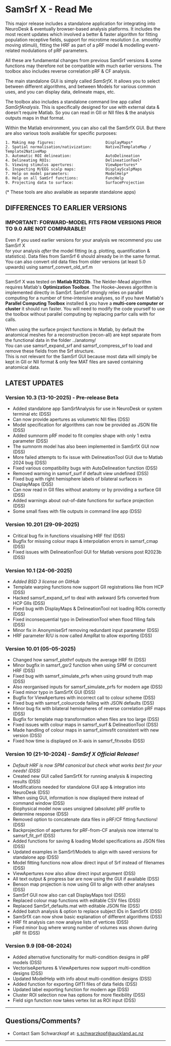 # SamSrf X - Read Me

This major release includes a standalone application for integrating into 
NeuroDesk & eventually browser-based analysis platforms. It includes the 
most recent updates which involved a better & faster algorithm for fitting 
population receptive fields, support for microtime resolution (i.e. smoothly 
moving stimuli), fitting the HRF as part of a pRF model & modelling 
event-related modulations of pRF parameters.  

All these are fundamental changes from previous SamSrf versions & some 
functions may therefore not be compatible with much earlier versions. 
The toolbox also includes reverse correlation pRF & CF analysis. 

The main standalone GUI is simply called *SamSrfX*. It allows you to 
select between different algorithms, and between Models for various common uses, 
and you can display data, delineate maps, etc.  

The toolbox also includes a standalone command line app called *SamSrfAnalysis*.
This is specifically designed for use with external data & doesn't require Matlab.
So you can read in GII or NII files & the analysis outputs maps in that format.

Within the Matlab environment, you can also call the SamSrfX GUI. But there 
are also various tools available for specific purposes:  
 
    1. Making map figures:                      DisplayMaps*  
    2. Spatial normalisation/nativization:      Native2TemplateMap / Template2NativeMap  
	3. Automatic ROI delineation:               AutoDelineation  
    4. Delineating ROIs:                        DelineationTool*  
    5. Viewing stimulus apertures:              ViewApertures*  
    6. Inspecting M/EEG scalp maps:             DisplayScalpMaps   
	7. Help on model parameters:                ModelHelp*  
    8. Help on all SamSrf functions:            FuncHelp  
    9. Projecting data to surface:              SurfaceProjection  

(* These tools are also available as separate standalone apps)

## DIFFERENCES TO EARLIER VERSIONS

### IMPORTANT: FORWARD-MODEL FITS FROM VERSIONS PRIOR TO 9.0 ARE NOT COMPARABLE!  

Even if you used earlier versions for your analysis we recommend you use SamSrf X  
for your analysis *after* the model fitting (e.g. plotting, quantification & statistics). 
Data files from SamSrf 6 should already be in the same format. You can also convert old 
data files from older versions (at least 5.0 upwards) using samsrf_convert_old_srf.m   

------

SamSrf X was tested on **Matlab R2023b**. The Nelder-Mead algorithm requires Matlab's 
**Optimization Toolbox**. The Hooke-Jeeves algorithm is implemented directly 
in SamSrf. SamSrf strongly relies on parallel computing for a number of time-intensive 
analyses, so if you have Matlab's **Parallel Computing Toolbox** installed & you have a 
**multi-core computer or cluster** it should run faster. You will need to modify the 
code yourself to use the toolbox without parallel computing by replacing parfor calls 
with for calls.    
 
When using the surface project functions in Matlab, by default the anatomical meshes 
for a reconstruction (recon-all) are kept separate from  the functional data in the 
folder ../anatomy/  
You can use samsrf_expand_srf and samsrf_compress_srf to load and remove these fields 
from the Srf structure.  
This is not relevant for the SamSrf GUI because most data will simply be kept in 
GII or NII format & only few MAT files are saved containing anatomical data.  

## LATEST UPDATES 

### Version 10.3 (13-10-2025) - Pre-release Beta  
- Added standalone app SamSrfAnalysis for use in NeuroDesk or system terminal etc (DSS)  
- Can now provide apertures as volumetric NII files (DSS)  
- Model specification for algorithms can now be provided as JSON file (DSS)  
- Added sumnorm pRF model to fit complex shape with only 1 extra parameter (DSS)  
- The sumnorm model has also been implemented in SamSrfX GUI now (DSS)  
- More failed attempts to fix issue with DelineationTool GUI due to Matlab 2024 bug (DSS)  
- Fixed various compatibility bugs with AutoDelineation function (DSS)  
- Removed warning in samsrf_surf if default view undefined (DSS)  
- Fixed bug with right hemisphere labels of bilateral surfaces in DisplayMaps (DSS)  
- Can now read in GII files without anatomy or by providing a surface GII (DSS)  
- Added warnings about out-of-date functions for surface projection (DSS)  
- Some small fixes with file outputs in command line app (DSS)  

### Version 10.201 (29-09-2025)  
- Critical bug fix in functions visualising HRF fits! (DSS)  
- Bugfix for missing colour maps & interpolation errors in samsrf_cmap (DSS)  
- Fixed issues with DelineationTool GUI for Matlab versions post R2023b (DSS)  

### Version 10.1 (24-06-2025)  
- *Added BSD 3 license on GitHub*
- Template warping functions now support GII registrations like from HCP (DSS)  
- Hacked samsrf_expand_srf to deal with awkward Srfs converted from HCP GIIs (DSS)  
- Fixed bug with DisplayMaps & DelineationTool not loading ROIs correctly (DSS)  
- Fixed inconsequential typo in DelineationTool when flood filling fails (DSS)  
- Minor fix in AnonymiseSrf removing redundant input parameter (DSS)  
- HRF parameter R/U is now called AmpRat to allow exporting (DSS)  

### Version 10.01 (05-05-2025)  
- Changed how samsrf_plothrf outputs the average HRF fit (DSS)  
- Minor bugfix in samsrf_gsr2 function when using SPM or concurrent HRF (DSS)  
- Fixed bug with samsrf_simulate_prfs when using ground truth map (DSS)  
- Also reorganised inputs for samsrf_simulate_prfs for modern age (DSS)  
- Fixed minor typo in SamSrfX GUI (DSS)  
- Bugfix for ViewApertures with incorrect call to colour scheme (DSS)  
- Fixed bug with samsrf_colourcode failing with JSON defaults (DSS)  
- Minor bug fix with bilateral hemispheres of reverse correlation pRF maps (DSS)  
- Bugfix for template map transformation when files are too large (DSS)  
- Fixed issues with colour maps in samsrf_surf & DelineationTool (DSS)  
- Made handling of colour maps in samsrf_simvsfit consistent with new version (DSS)  
- Fixed how time is displayed on X-axis in samsrf_fitvsobs (DSS)  

### Version 10 (21-10-2024) - *SamSrf X Official Release!*
- *Default HRF is now SPM canonical but check what works best for your needs! (DSS)*   
- Created new GUI called SamSrfX for running analysis & inspecting results (DSS)  
- Modifications needed for standalone GUI app & integration into NeuroDesk (DSS)  
- When using GUI, information is now displayed there instead of command window (DSS)  
- Biophysical model now uses unsigned (absolute) pRF profile to determine response (DSS)  
- Removed option to concatenate data files in pRF/CF fitting functions! (DSS)  
- Backprojection of apertures for pRF-from-CF analysis now internal to samsrf_fit_prf (DSS)  
- Added functions for saving & loading Model specifications as JSON files (DSS)  
- Updated examples in SamSrf/Models to align with saved versions for standalone app (DSS)  
- Model fitting functions now allow direct input of Srf instead of filenames (DSS)   
- ViewApertures now also allow direct input argument (DSS)  
- All text output & progress bar are now using the GUI if available (DSS)  
- Benson map projection is now using GII to align with other analyses (DSS)  
- SamSrf GUI now also can call DisplayMaps tool (DSS)  
- Replaced colour map functions with editable CSV files (DSS)  
- Replaced SamSrf_defaults.mat with editable JSON file (DSS)  
- Added batch analysis & option to replace subject IDs in SamSrfX (DSS)  
- SamSrfX can now show basic explanation of different algorithms (DSS)  
- HRF fit analysis can now analyse lists of vertices (DSS)  
- Fixed minor bug where wrong number of volumes was shown during pRF fit (DSS)  

### Version 9.9 (08-08-2024)  
- Added alternative functionality for multi-condition designs in pRF models (DSS)   
- VectoriseApertures & ViewApertures now support multi-condition designs (DSS)  
- Updated ModelHelp with info about multi-condition designs (DSS)  
- Added function for exporting GIfTI files of data fields (DSS)  
- Updated label exporting function for modern age (DSS)  
- Cluster ROI selection now has options for more flexibility (DSS)  
- Field sign function now takes vertex list as ROI input (DSS)  

------

## Questions/Comments?
* Contact Sam Schwarzkopf at: s.schwarzkopf@auckland.ac.nz

------
